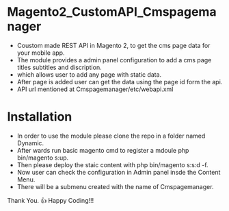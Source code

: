 # Magento2_CustomAPI_Cmspagemanager
- Coustom made REST API in Magento 2, to get the cms page data for your mobile app.
- The module provides a admin panel configuration to add a cms page titles subtitles and discription.
- which allows user to add any page with static data.
- After page is added user can get the data using the page id form the api.
- API url mentioned at Cmspagemanager/etc/webapi.xml

# Installation

- In order to use the module please clone the repo in a folder named Dynamic.
- After wards run basic magento cmd to register a mdoule php bin/magento s:up.
- Then please deploy the staic content with php bin/magento s:s:d -f.
- Now user can check the configuration in Admin panel insde the Content Menu.
- There will be a submenu created with the name of Cmspagemanager.

 Thank You.
:+1: Happy Coding!!!
